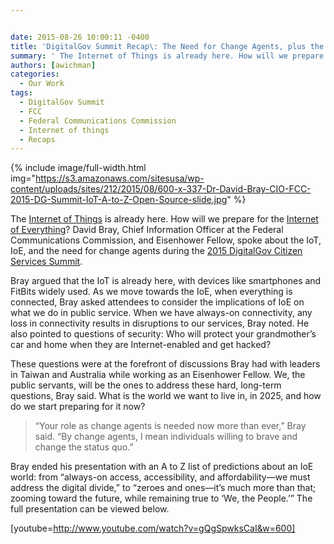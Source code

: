 ```yaml
---


date: 2015-08-26 10:00:11 -0400
title: 'DigitalGov Summit Recap\: The Need for Change Agents, plus the Internet of Everything, from A to Z'
summary: ' The Internet of Things is already here. How will we prepare for the Internet of Everything? David Bray, Chief Information Officer at the Federal Communications Commission,'
authors: [awichman]
categories:
  - Our Work
tags:
  - DigitalGov Summit
  - FCC
  - Federal Communications Commission
  - Internet of things
  - Recaps
---
```



{% include image/full-width.html img="https://s3.amazonaws.com/sitesusa/wp-content/uploads/sites/212/2015/08/600-x-337-Dr-David-Bray-CIO-FCC-2015-DG-Summit-IoT-A-to-Z-Open-Source-slide.jpg" %}

The [Internet of Things](https://www.WHATEVER/2014/10/31/whats-happening-with-the-internet-of-things/) is already here. How will we prepare for the [Internet of Everything](https://www.WHATEVER/2015/02/26/the-internet-of-everything-small-business-opportunities/)? David Bray, Chief Information Officer at the Federal Communications Commission, and Eisenhower Fellow, spoke about the IoT, IoE, and the need for change agents during the [2015 DigitalGov Citizen Services Summit](https://summit.WHATEVER/).

Bray argued that the IoT is already here, with devices like smartphones and FitBits widely used. As we move towards the IoE, when everything is connected, Bray asked attendees to consider the implications of IoE on what we do in public service. When we have always-on connectivity, any loss in connectivity results in disruptions to our services, Bray noted. He also pointed to questions of security: Who will protect your grandmother’s car and home when they are Internet-enabled and get hacked?

These questions were at the forefront of discussions Bray had with leaders in Taiwan and Australia while working as an Eisenhower Fellow. We, the public servants, will be the ones to address these hard, long-term questions, Bray said. What is the world we want to live in, in 2025, and how do we start preparing for it now?

> “Your role as change agents is needed now more than ever,” Bray said. “By change agents, I mean individuals willing to brave and change the status quo.”

Bray ended his presentation with an A to Z list of predictions about an IoE world: from “always-on access, accessibility, and affordability—we must address the digital divide,” to “zeroes and ones—it’s much more than that; zooming toward the future, while remaining true to ‘We, the People.’” The full presentation can be viewed below.

[youtube=http://www.youtube.com/watch?v=gQgSpwksCaI&w=600]